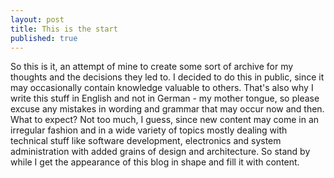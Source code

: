 ```yaml
---
layout: post
title: This is the start
published: true
---
```


So this is it, an attempt of mine to create some sort of archive for my thoughts and the decisions they led to. I decided to do this in public, since it may occasionally contain knowledge valuable to others. That's also why I write this stuff in English and not in German - my mother tongue, so please excuse any mistakes in wording and grammar that may occur now and then.
What to expect? Not too much, I guess, since new content may come in an irregular fashion and in a wide variety of topics mostly dealing with technical stuff like software development, electronics and system administration with added grains of design and architecture.
So stand by while I get the appearance of this blog in shape and fill it with content.